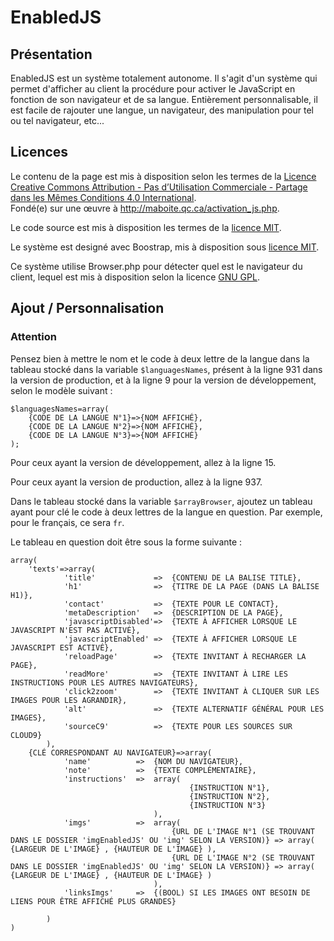 EnabledJS
=========

## Présentation ##

EnabledJS est un système totalement autonome. Il s'agit d'un système qui permet d'afficher au client la procédure pour activer le JavaScript en fonction de son navigateur et de sa langue.
Entièrement personnalisable, il est facile de rajouter une langue, un navigateur, des manipulation pour tel ou tel navigateur, etc...

## Licences ##

Le contenu de la page est mis à disposition selon les termes de la [Licence Creative Commons Attribution - Pas d’Utilisation Commerciale - Partage dans les Mêmes Conditions 4.0 International](http://creativecommons.org/licenses/by-nc-sa/4.0/deed.fr).<br>
Fondé(e) sur une œuvre à http://maboite.qc.ca/activation_js.php.

Le code source est mis à disposition les termes de la [licence MIT](http://choosealicense.com/licenses/mit/).

Le système est designé avec Boostrap, mis à disposition sous [licence MIT](https://github.com/twbs/bootstrap/blob/master/LICENSE).

Ce système utilise Browser.php pour détecter quel est le navigateur du client, lequel est mis à disposition selon la licence [GNU GPL](https://github.com/cbschuld/Browser.php/blob/master/lib/Browser.php#L11-L22).

## Ajout / Personnalisation ##

### Attention ###

Pensez bien à mettre le nom et le code à deux lettre de la langue dans la tableau stocké dans la variable `$languagesNames`, présent à la ligne 931 dans la version de production, et à la ligne 9 pour la version de développement, selon le modèle suivant :

    $languagesNames=array(
        {CODE DE LA LANGUE N°1}=>{NOM AFFICHÉ},
        {CODE DE LA LANGUE N°2}=>{NOM AFFICHÉ},
        {CODE DE LA LANGUE N°3}=>{NOM AFFICHÉ}
    );

Pour ceux ayant la version de développement, allez à la ligne 15.

Pour ceux ayant la version de production, allez à la ligne 937.

Dans le tableau stocké dans la variable `$arrayBrowser`, ajoutez un tableau ayant pour clé le code à deux lettres de la langue en question. Par exemple, pour le français, ce sera `fr`.


Le tableau en question doit être sous la forme suivante :

    array(
        'texts'=>array(
                'title'             =>  {CONTENU DE LA BALISE TITLE},
                'h1'                =>  {TITRE DE LA PAGE (DANS LA BALISE H1)},
                'contact'           =>  {TEXTE POUR LE CONTACT},
                'metaDescription'   =>  {DESCRIPTION DE LA PAGE},
                'javascriptDisabled'=>  {TEXTE À AFFICHER LORSQUE LE JAVASCRIPT N'EST PAS ACTIVÉ},
                'javascriptEnabled' =>  {TEXTE À AFFICHER LORSQUE LE JAVASCRIPT EST ACTIVÉ},
                'reloadPage'        =>  {TEXTE INVITANT À RECHARGER LA PAGE},
                'readMore'          =>  {TEXTE INVITANT À LIRE LES INSTRUCTIONS POUR LES AUTRES NAVIGATEURS},
                'click2zoom'        =>  {TEXTE INVITANT À CLIQUER SUR LES IMAGES POUR LES AGRANDIR},
                'alt'               =>  {TEXTE ALTERNATIF GÉNÉRAL POUR LES IMAGES},
                'sourceC9'          =>  {TEXTE POUR LES SOURCES SUR CLOUD9}
            ),
        {CLÉ CORRESPONDANT AU NAVIGATEUR}=>array(
                'name'          =>  {NOM DU NAVIGATEUR},
                'note'          =>  {TEXTE COMPLÉMENTAIRE},
                'instructions'  =>  array(
                                            {INSTRUCTION N°1},
                                            {INSTRUCTION N°2},
                                            {INSTRUCTION N°3}
                                    ),
                'imgs'          =>  array(
                                        {URL DE L'IMAGE N°1 (SE TROUVANT DANS LE DOSSIER 'imgEnabledJS' OU 'img' SELON LA VERSION)} => array( {LARGEUR DE L'IMAGE} , {HAUTEUR DE L'IMAGE} ),
                                        {URL DE L'IMAGE N°2 (SE TROUVANT DANS LE DOSSIER 'imgEnabledJS' OU 'img' SELON LA VERSION)} => array( {LARGEUR DE L'IMAGE} , {HAUTEUR DE L'IMAGE} )
                                    ),
                'linksImgs'     =>  {(BOOL) SI LES IMAGES ONT BESOIN DE LIENS POUR ÊTRE AFFICHÉ PLUS GRANDES}
                
            )
    )




